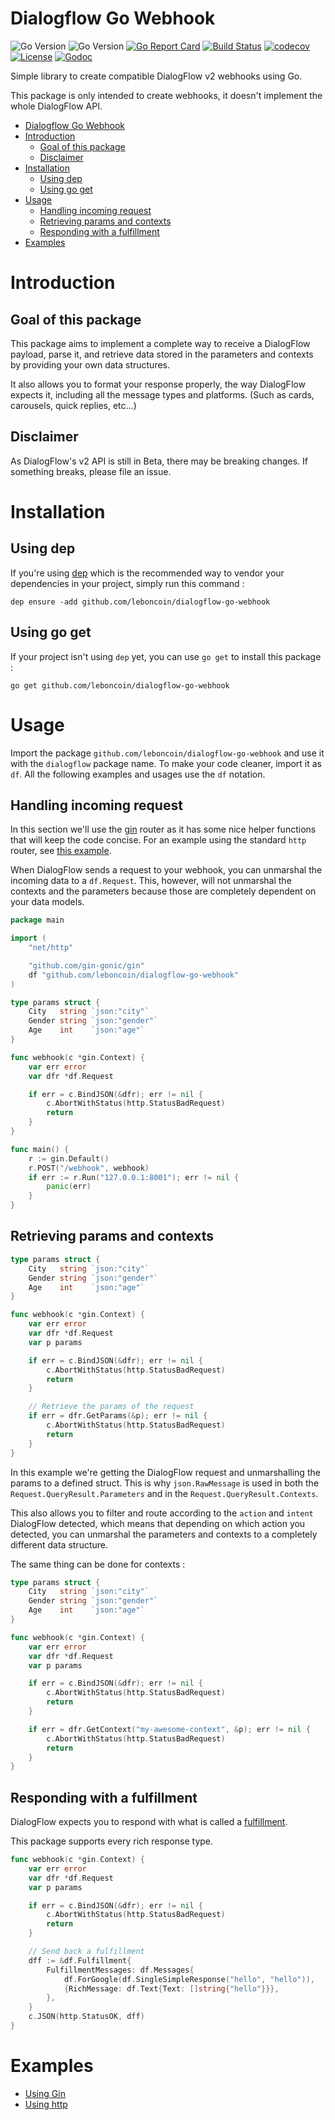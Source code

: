 # Dialogflow Go Webhook

![Go Version](https://img.shields.io/badge/go-1.9-brightgreen.svg)
![Go Version](https://img.shields.io/badge/go-1.10-brightgreen.svg)
[![Go Report Card](https://goreportcard.com/badge/github.com/leboncoin/dialogflow-go-webhook)](https://goreportcard.com/report/github.com/leboncoin/dialogflow-go-webhook)
[![Build Status](https://drone.depado.eu/api/badges/leboncoin/dialogflow-go-webhook/status.svg)](https://drone.depado.eu/leboncoin/dialogflow-go-webhook)
[![codecov](https://codecov.io/gh/leboncoin/dialogflow-go-webhook/branch/master/graph/badge.svg)](https://codecov.io/gh/leboncoin/dialogflow-go-webhook)
[![License](https://img.shields.io/badge/license-MIT-blue.svg)](https://github.com/leboncoin/dialogflow-go-webhook/blob/master/LICENSE)
[![Godoc](https://godoc.org/github.com/leboncoin/dialogflow-go-webhook?status.svg)](https://godoc.org/github.com/leboncoin/dialogflow-go-webhook)


Simple library to create compatible DialogFlow v2 webhooks using Go.

This package is only intended to create webhooks, it doesn't implement the whole 
DialogFlow API.

<!-- TOC -->

- [Dialogflow Go Webhook](#dialogflow-go-webhook)
- [Introduction](#introduction)
    - [Goal of this package](#goal-of-this-package)
    - [Disclaimer](#disclaimer)
- [Installation](#installation)
    - [Using dep](#using-dep)
    - [Using go get](#using-go-get)
- [Usage](#usage)
    - [Handling incoming request](#handling-incoming-request)
    - [Retrieving params and contexts](#retrieving-params-and-contexts)
    - [Responding with a fulfillment](#responding-with-a-fulfillment)
- [Examples](#examples)

<!-- /TOC -->

# Introduction

## Goal of this package

This package aims to implement a complete way to receive a DialogFlow payload,
parse it, and retrieve data stored in the parameters and contexts by providing
your own data structures. 

It also allows you to format your response properly, the way DialogFlow expects
it, including all the message types and platforms. (Such as cards, carousels,
quick replies, etc…)

## Disclaimer

As DialogFlow's v2 API is still in Beta, there may be breaking changes. If 
something breaks, please file an issue.

# Installation

## Using dep

If you're using [dep](https://github.com/golang/dep) which is the recommended
way to vendor your dependencies in your project, simply run this command :

`dep ensure -add github.com/leboncoin/dialogflow-go-webhook`

## Using go get

If your project isn't using `dep` yet, you can use `go get` to install this
package :

`go get github.com/leboncoin/dialogflow-go-webhook`

# Usage

Import the package `github.com/leboncoin/dialogflow-go-webhook` and use it with
the `dialogflow` package name. To make your code cleaner, import it as `df`.
All the following examples and usages use the `df` notation.

## Handling incoming request

In this section we'll use the [gin](https://github.com/gin-gonic/gin) router as
it has some nice helper functions that will keep the code concise. For an
example using the standard `http` router, see 
[this example](https://github.com/leboncoin/dialogflow-go-webhook/blob/master/examples/http).

When DialogFlow sends a request to your webhook, you can unmarshal the incoming
data to a `df.Request`. This, however, will not unmarshal the contexts and the
parameters because those are completely dependent on your data models.

```go
package main

import (
	"net/http"

	"github.com/gin-gonic/gin"
	df "github.com/leboncoin/dialogflow-go-webhook"
)

type params struct {
	City   string `json:"city"`
	Gender string `json:"gender"`
	Age    int    `json:"age"`
}

func webhook(c *gin.Context) {
	var err error
	var dfr *df.Request

	if err = c.BindJSON(&dfr); err != nil {
		c.AbortWithStatus(http.StatusBadRequest)
		return
	}
}

func main() {
	r := gin.Default()
	r.POST("/webhook", webhook)
	if err := r.Run("127.0.0.1:8001"); err != nil {
		panic(err)
	}
}
```

## Retrieving params and contexts

```go
type params struct {
	City   string `json:"city"`
	Gender string `json:"gender"`
	Age    int    `json:"age"`
}

func webhook(c *gin.Context) {
	var err error
	var dfr *df.Request
	var p params

	if err = c.BindJSON(&dfr); err != nil {
		c.AbortWithStatus(http.StatusBadRequest)
		return
	}

	// Retrieve the params of the request
	if err = dfr.GetParams(&p); err != nil {
		c.AbortWithStatus(http.StatusBadRequest)
		return
	}
}
```

In this example we're getting the DialogFlow request and unmarshalling the
params to a defined struct. This is why `json.RawMessage` is used in both the 
`Request.QueryResult.Parameters` and in the `Request.QueryResult.Contexts`.

This also allows you to filter and route according to the `action` and `intent`
DialogFlow detected, which means that depending on which action you detected,
you can unmarshal the parameters and contexts to a completely different data
structure.

The same thing can be done for contexts :

```go
type params struct {
	City   string `json:"city"`
	Gender string `json:"gender"`
	Age    int    `json:"age"`
}

func webhook(c *gin.Context) {
	var err error
	var dfr *df.Request
	var p params

	if err = c.BindJSON(&dfr); err != nil {
		c.AbortWithStatus(http.StatusBadRequest)
		return
	}

	if err = dfr.GetContext("my-awesome-context", &p); err != nil {
		c.AbortWithStatus(http.StatusBadRequest)
		return
	}
}
```

## Responding with a fulfillment

DialogFlow expects you to respond with what is called a [fulfillment](https://dialogflow.com/docs/reference/api-v2/rest/v2beta1/WebhookResponse).

This package supports every rich response type.

```go
func webhook(c *gin.Context) {
	var err error
	var dfr *df.Request
	var p params

	if err = c.BindJSON(&dfr); err != nil {
		c.AbortWithStatus(http.StatusBadRequest)
		return
	}

	// Send back a fulfillment
	dff := &df.Fulfillment{
		FulfillmentMessages: df.Messages{
			df.ForGoogle(df.SingleSimpleResponse("hello", "hello")),
			{RichMessage: df.Text{Text: []string{"hello"}}},
		},
	}
	c.JSON(http.StatusOK, dff)
}
```


# Examples

- [Using Gin](https://github.com/leboncoin/dialogflow-go-webhook/blob/master/examples/gin)
- [Using http](https://github.com/leboncoin/dialogflow-go-webhook/blob/master/examples/http)


